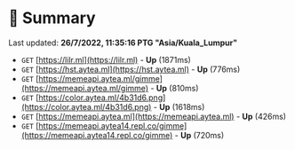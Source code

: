 # 📖 Summary
Last updated: **26/7/2022, 11:35:16 PTG "Asia/Kuala_Lumpur"**

- `GET` [https://lilr.ml](https://lilr.ml) - **Up** (1871ms)
- `GET` [https://hst.aytea.ml](https://hst.aytea.ml) - **Up** (776ms)
- `GET` [https://memeapi.aytea.ml/gimme](https://memeapi.aytea.ml/gimme) - **Up** (810ms)
- `GET` [https://color.aytea.ml/4b31d6.png](https://color.aytea.ml/4b31d6.png) - **Up** (1618ms)
- `GET` [https://memeapi.aytea.ml](https://memeapi.aytea.ml) - **Up** (426ms)
- `GET` [https://memeapi.aytea14.repl.co/gimme](https://memeapi.aytea14.repl.co/gimme) - **Up** (720ms)
